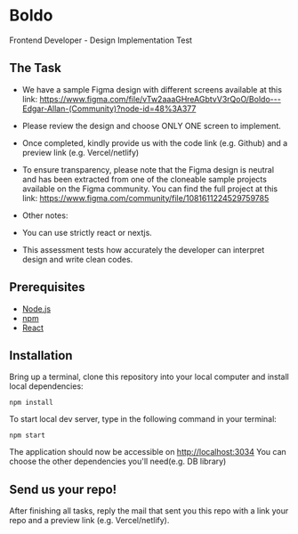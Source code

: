 # Boldo 
Frontend Developer - Design Implementation Test

## The Task
* We have a sample Figma design with different screens available at this link: https://www.figma.com/file/vTw2aaaGHreAGbtvV3rQoO/Boldo---Edgar-Allan-(Community)?node-id=48%3A377

* Please review the design and choose ONLY ONE screen to implement. 
* Once completed, kindly provide us with the code link (e.g. Github) and a preview link (e.g. Vercel/netlify) 
* To ensure transparency, please note that the Figma design is neutral and has been extracted from one of the cloneable sample projects available on the Figma community. You can find the full project at this link: https://www.figma.com/community/file/1081611224529759785
* Other notes: 
* You can use strictly react or nextjs. 
* This assessment tests how accurately the developer can interpret design and write clean codes.


## Prerequisites
- [Node.js](https://nodejs.org/en/)
- [npm](https://npmjs.com/)
- [React](https://reactjs.com/)


## Installation
Bring up a terminal, clone this repository into your local computer and install local dependencies:

```npm install```

To start local dev server, type in the following command in your terminal:

```npm start```

The application should now be accessible on [http://localhost:3034](http://localhost:3034)
You can choose the other dependencies you'll need(e.g. DB library)

## Send us your repo!
After finishing all tasks, reply the mail that sent you this repo with a link your repo and a preview link (e.g. Vercel/netlify).